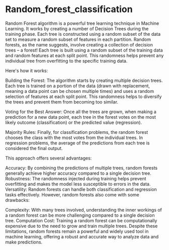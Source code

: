 # Random_forest_classification
Random Forest algorithm is a powerful tree learning technique in Machine Learning. It works by creating a number of Decision Trees during the training phase. Each tree is constructed using a random subset of the data set to measure a random subset of features in each partition.
Random forests, as the name suggests, involve creating a collection of decision trees – a forest! Each tree is built using a random subset of the training data and random features at each split point. This randomness helps prevent any individual tree from overfitting to the specific training data.

Here's how it works:

Building the Forest: The algorithm starts by creating multiple decision trees. Each tree is trained on a portion of the data (drawn with replacement, meaning a data point can be chosen multiple times) and uses a random selection of features at each split point. This randomness helps to diversify the trees and prevent them from becoming too similar.

Voting for the Best Answer: Once all the trees are grown, when making a prediction for a new data point, each tree in the forest votes on the most likely outcome (classification) or the predicted value (regression).

Majority Rules: Finally, for classification problems, the random forest chooses the class with the most votes from the individual trees. In regression problems, the average of the predictions from each tree is considered the final output.

This approach offers several advantages:

Accuracy: By combining the predictions of multiple trees, random forests generally achieve higher accuracy compared to a single decision tree.
Robustness: The randomness injected during training helps prevent overfitting and makes the model less susceptible to errors in the data.
Versatility: Random forests can handle both classification and regression tasks effectively.
However, random forests also come with some drawbacks:

Complexity: With many trees involved, understanding the inner workings of a random forest can be more challenging compared to a single decision tree.
Computation Cost: Training a random forest can be computationally expensive due to the need to grow and train multiple trees.
Despite these limitations, random forests remain a powerful and widely used tool in machine learning, offering a robust and accurate way to analyze data and make predictions.
